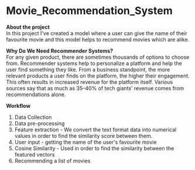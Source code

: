 # Movie_Recommendation_System

**About the project**\
In this project I've created a model where a user can give the name of their favourite movie and this model helps to recommend movies which are alike.

**Why Do We Need Recommender Systems?**\
For any given product, there are sometimes thousands of options to choose from. Recommender systems help to personalize a platform and help the user find something they like. From a business standpoint, the more relevant products a user finds on the platform, the higher their engagement. This often results in increased revenue for the platform itself. Various sources say that as much as 35–40% of tech giants’ revenue comes from recommendations alone.

**Workflow**
1. Data Collection 
2. Data pre-processing
3. Feature extraction - We convert the text format data into numerical values in order to find the similarity score between them.
4. User input - getting the name of the user's favourite movie
5. Cosine Similarity - Used in order to find the similarity between the featured vectors
6. Recommending a list of movies
